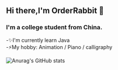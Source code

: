 ## Hi there,I'm OrderRabbit 👋

### I'm a college student from China.
-✨I'm currently learn Java  
-⚡My hobby: Animation / Piano / calligraphy

![Anurag's GitHub stats](https://github-readme-stats.vercel.app/api?username=OrderRabbit&show_icons=true&theme=dracula)
